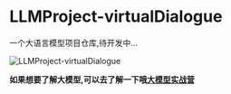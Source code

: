 # LLMProject-virtualDialogue
一个大语言模型项目仓库,待开发中...

![LLMProject-virtualDialogue](https://socialify.git.ci/xieleihan/LLMProject-virtualDialogue/image?description=1&font=Source%20Code%20Pro&forks=1&issues=1&language=1&logo=https%3A%2F%2Favatars.githubusercontent.com%2Fu%2F57227318%3Fv%3D4&name=1&owner=1&pattern=Floating%20Cogs&pulls=1&stargazers=1&theme=Light)

**如果想要了解大模型,可以去了解一下哦[大模型实战营](https://github.com/InternLM/Tutorial)**

